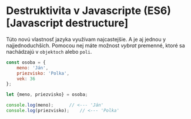 # Destruktivita v Javascripte (ES6) [Javascript destructure]

Túto novú vlastnosť jazyka využívam najcastejšie. A je aj jednou y najjednoduchších. Pomocou nej máte možnost *vybrat* premenné, ktoré sa nachádzajú v `objektoch` alebo `poli`.

```javascript
const osoba = {
	meno: 'Ján',
	priezvisko: 'Polka',
	vek: 36
};

let {meno, priezvisko} = osoba;

console.log(meno);		// <--- 'Ján'
console.log(priezvisko);	// <--- 'Polka'
```
